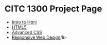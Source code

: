 # CITC 1300 Project Page
<ul>

<li><a href="intro_to_html/index.html">Intro to Html</a></li>

<li><a href="HTML5/index.html">HTML5</a></li>

<li><a href="Advanced_CSS/index.html">Advanced CSS</a></li>

<li><a href="Responsive/index.html">Responsive Web Design</a>/li>

</ul>